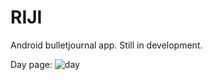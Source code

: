 # RIJI

Android bulletjournal app. Still in development.

Day page:
![day](https://github.com/Nil-Cipher/RIJI/blob/master/app/Screenshot_20200122-173901_RIJI.jpg)
